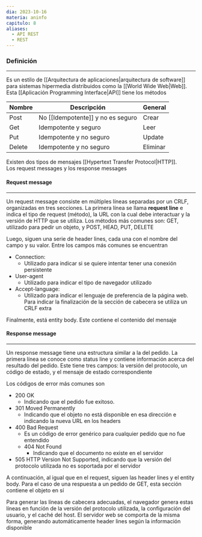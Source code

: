 ```yaml
---
dia: 2023-10-16
materia: aninfo
capitulo: 8
aliases:
  - API REST
  - REST
---
```

### Definición
---
Es un estilo de [[Arquitectura de aplicaciones|arquitectura de software]] para sistemas hipermedia distribuidos como la [[World Wide Web|Web]]. Esta [[Aplicación Programming Interface|API]] tiene los métodos

| Nombre | Descripción                       | General  |
| ------ | --------------------------------- | -------- |
| Post   | No [[Idempotente]] y no es seguro | Crear    |
| Get    | Idempotente y seguro              | Leer     |
| Put    | Idempotente y no seguro           | Update   |
| Delete | Idempotente y no seguro           | Eliminar |

Existen dos tipos de mensajes [[Hypertext Transfer Protocol|HTTP]]. Los request messages y los response messages

#### Request message
---
Un request message consiste en múltiples líneas separadas por un CRLF, organizadas en tres secciones. La primera línea se llama **request line** e indica el tipo de request (método), la URL con la cual debe interactuar y la versión de HTTP que se utiliza. Los métodos más comunes son: GET, utilizado para pedir un objeto, y POST, HEAD, PUT, DELETE

Luego, siguen una serie de header lines, cada una con el nombre del campo y su valor. Entre los campos más comunes se encuentran
* Connection: 
	* Utilizado para indicar si se quiere intentar tener una conexión persistente
* User-agent
	* Utilizado para indicar el tipo de navegador utilizado
* Accept-language:
	* Utilizado para indicar el lenguaje de preferencia de la página web. Para indicar la finalización de la sección de cabecera se utiliza un CRLF extra

Finalmente, está entity body. Este contiene el contenido del mensaje

#### Response message
---
Un response message tiene una estructura similar a la del pedido. La primera línea se conoce como status line y contiene información acerca del resultado del pedido. Este tiene tres campos: la versión del protocolo, un código de estado, y el mensaje de estado correspondiente

Los códigos de error más comunes son
* 200 OK
	* Indicando que el pedido fue exitoso. 
* 301 Moved Permanently
	* Indicando que el objeto no está disponible en esa dirección e indicando la nueva URL en los headers
* 400 Bad Request
	* Es un código de error genérico para cualquier pedido que no fue entendido
	* 404 Not Found
		* Indicando que el documento no existe en el servidor
* 505 HTTP Version Not Supported, indicando que la versión del protocolo utilizada no es soportada por el servidor

A continuación, al igual que en el request, siguen las header lines y el entity body. Para el caso de una respuesta a un pedido de GET, esta sección contiene el objeto en sí

Para generar las líneas de cabecera adecuadas, el navegador genera estas líneas en función de la versión del protocolo utilizada, la configuración del usuario, y el caché del host. El servidor web se comporta de la misma forma, generando automáticamente header lines según la información disponible
